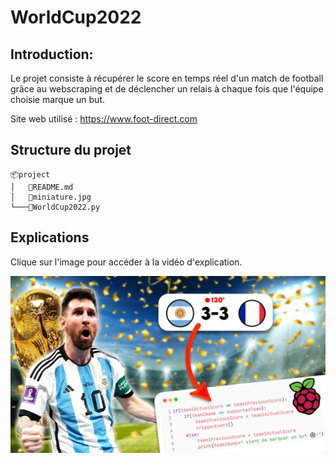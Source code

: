 # WorldCup2022

## Introduction: 
Le projet consiste à récupérer le score en temps réel d'un match de football grâce au webscraping et de déclencher un relais à chaque fois que l'équipe choisie marque un but.

Site web utilisé : https://www.foot-direct.com

## Structure du projet
```
📦project
│   📜README.md
│   📜miniature.jpg
└───📜WorldCup2022.py
```

## Explications

Clique sur l'image pour accéder à la vidéo d'explication.

<span style="display:block;text-align:center">

[![](miniature.jpg#center)](https://youtu.be/cILiQp0iKlw)

</span>
